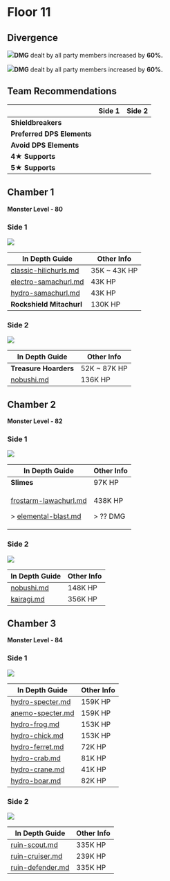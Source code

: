 # Floor 11

## Divergence

![](../../.gitbook/assets/geo\_small.png)**DMG** dealt by all party members increased by **60%.**

![](../../.gitbook/assets/physical\_small.png)**DMG** dealt by all party members increased by **60%.**

## Team Recommendations

|                            | Side 1 | Side 2 |
| -------------------------- | :----: | :----: |
| **Shieldbreakers**         |        |        |
| **Preferred DPS Elements** |        |        |
| **Avoid DPS Elements**     |        |        |
| **4**★ **Supports**        |        |        |
| **5**★ **Supports**        |        |        |

## Chamber 1

**Monster Level - 80**

### Side 1

![](../../.gitbook/assets/11-1-1v23.png)

| In Depth Guide                                                                              | Other Info    |
| ------------------------------------------------------------------------------------------- | ------------- |
| [classic-hilichurls.md](../../monsters/hilichurls/classic-hilichurls.md "mention")          | 35K \~ 43K HP |
| [electro-samachurl.md](../../monsters/hilichurls/samachurls/electro-samachurl.md "mention") | 43K HP        |
| [hydro-samachurl.md](../../monsters/hilichurls/samachurls/hydro-samachurl.md "mention")     | 43K HP        |
| **Rockshield Mitachurl**                                                                    | 130K HP       |

### Side 2

![](../../.gitbook/assets/11-1-2v23.png)

| In Depth Guide                                            | Other Info    |
| --------------------------------------------------------- | ------------- |
| **Treasure Hoarders**                                     | 52K \~ 87K HP |
| [nobushi.md](../../monsters/samurai/nobushi.md "mention") | 136K HP       |

## Chamber 2

**Monster Level - 82**

### Side 1

![](../../.gitbook/assets/11-2-1v23.png)

| In Depth Guide                                                                                                                                                                                                    | Other Info                    |
| ----------------------------------------------------------------------------------------------------------------------------------------------------------------------------------------------------------------- | ----------------------------- |
| **Slimes**                                                                                                                                                                                                        | 97K HP                        |
| <p><a data-mention href="../../monsters/hilichurls/lawachurls/frostarm-lawachurl.md">frostarm-lawachurl.md</a></p><p>> <a data-mention href="../../mechanics/auras/elemental-blast.md">elemental-blast.md</a></p> | <p>438K HP</p><p>> ?? DMG</p> |

### Side 2

![](../../.gitbook/assets/11-2-2v23.png)

| In Depth Guide                                            | Other Info |
| --------------------------------------------------------- | ---------- |
| [nobushi.md](../../monsters/samurai/nobushi.md "mention") | 148K HP    |
| [kairagi.md](../../monsters/samurai/kairagi.md "mention") | 356K HP    |



## Chamber 3

**Monster Level - 84**

### Side 1

![](../../.gitbook/assets/11-3-1v23.png)

| In Depth Guide                                                         | Other Info |
| ---------------------------------------------------------------------- | ---------- |
| [hydro-specter.md](../../monsters/specters/hydro-specter.md "mention") | 159K HP    |
| [anemo-specter.md](../../monsters/specters/anemo-specter.md "mention") | 159K HP    |
| [hydro-frog.md](../../monsters/mimics/hydro-frog.md "mention")         | 153K HP    |
| [hydro-chick.md](../../monsters/mimics/hydro-chick.md "mention")       | 153K HP    |
| [hydro-ferret.md](../../monsters/mimics/hydro-ferret.md "mention")     | 72K HP     |
| [hydro-crab.md](../../monsters/mimics/hydro-crab.md "mention")         | 81K HP     |
| [hydro-crane.md](../../monsters/mimics/hydro-crane.md "mention")       | 41K HP     |
| [hydro-boar.md](../../monsters/mimics/hydro-boar.md "mention")         | 82K HP     |

### Side 2

![](../../.gitbook/assets/11-3-2v23.png)

| In Depth Guide                                                                | Other Info |
| ----------------------------------------------------------------------------- | ---------- |
| [ruin-scout.md](../../monsters/ruin-constructs/ruin-scout.md "mention")       | 335K HP    |
| [ruin-cruiser.md](../../monsters/ruin-constructs/ruin-cruiser.md "mention")   | 239K HP    |
| [ruin-defender.md](../../monsters/ruin-constructs/ruin-defender.md "mention") | 335K HP    |

